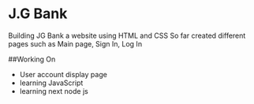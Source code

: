 # J.G Bank

Building JG Bank a website using HTML and CSS
So far created different pages such as 
Main page, Sign In, Log In

##Working On
- User account display page
- learning JavaScript
- learning next node js
